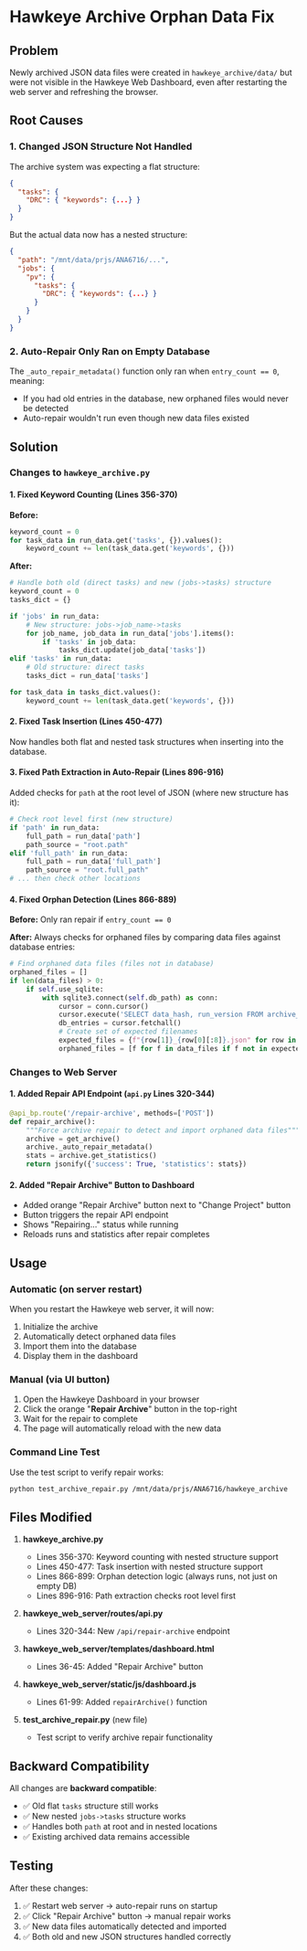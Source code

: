 # Hawkeye Archive Orphan Data Fix

## Problem
Newly archived JSON data files were created in `hawkeye_archive/data/` but were not visible in the Hawkeye Web Dashboard, even after restarting the web server and refreshing the browser.

## Root Causes

### 1. Changed JSON Structure Not Handled
The archive system was expecting a flat structure:
```json
{
  "tasks": {
    "DRC": { "keywords": {...} }
  }
}
```

But the actual data now has a nested structure:
```json
{
  "path": "/mnt/data/prjs/ANA6716/...",
  "jobs": {
    "pv": {
      "tasks": {
        "DRC": { "keywords": {...} }
      }
    }
  }
}
```

### 2. Auto-Repair Only Ran on Empty Database
The `_auto_repair_metadata()` function only ran when `entry_count == 0`, meaning:
- If you had old entries in the database, new orphaned files would never be detected
- Auto-repair wouldn't run even though new data files existed

## Solution

### Changes to `hawkeye_archive.py`

#### 1. Fixed Keyword Counting (Lines 356-370)
**Before:**
```python
keyword_count = 0
for task_data in run_data.get('tasks', {}).values():
    keyword_count += len(task_data.get('keywords', {}))
```

**After:**
```python
# Handle both old (direct tasks) and new (jobs->tasks) structure
keyword_count = 0
tasks_dict = {}

if 'jobs' in run_data:
    # New structure: jobs->job_name->tasks
    for job_name, job_data in run_data['jobs'].items():
        if 'tasks' in job_data:
            tasks_dict.update(job_data['tasks'])
elif 'tasks' in run_data:
    # Old structure: direct tasks
    tasks_dict = run_data['tasks']

for task_data in tasks_dict.values():
    keyword_count += len(task_data.get('keywords', {}))
```

#### 2. Fixed Task Insertion (Lines 450-477)
Now handles both flat and nested task structures when inserting into the database.

#### 3. Fixed Path Extraction in Auto-Repair (Lines 896-916)
Added checks for `path` at the root level of JSON (where new structure has it):
```python
# Check root level first (new structure)
if 'path' in run_data:
    full_path = run_data['path']
    path_source = "root.path"
elif 'full_path' in run_data:
    full_path = run_data['full_path']
    path_source = "root.full_path"
# ... then check other locations
```

#### 4. Fixed Orphan Detection (Lines 866-889)
**Before:** Only ran repair if `entry_count == 0`

**After:** Always checks for orphaned files by comparing data files against database entries:
```python
# Find orphaned data files (files not in database)
orphaned_files = []
if len(data_files) > 0:
    if self.use_sqlite:
        with sqlite3.connect(self.db_path) as conn:
            cursor = conn.cursor()
            cursor.execute('SELECT data_hash, run_version FROM archive_entries')
            db_entries = cursor.fetchall()
            # Create set of expected filenames
            expected_files = {f"{row[1]}_{row[0][:8]}.json" for row in db_entries}
            orphaned_files = [f for f in data_files if f not in expected_files]
```

### Changes to Web Server

#### 1. Added Repair API Endpoint (`api.py` Lines 320-344)
```python
@api_bp.route('/repair-archive', methods=['POST'])
def repair_archive():
    """Force archive repair to detect and import orphaned data files"""
    archive = get_archive()
    archive._auto_repair_metadata()
    stats = archive.get_statistics()
    return jsonify({'success': True, 'statistics': stats})
```

#### 2. Added "Repair Archive" Button to Dashboard
- Added orange "Repair Archive" button next to "Change Project" button
- Button triggers the repair API endpoint
- Shows "Repairing..." status while running
- Reloads runs and statistics after repair completes

## Usage

### Automatic (on server restart)
When you restart the Hawkeye web server, it will now:
1. Initialize the archive
2. Automatically detect orphaned data files
3. Import them into the database
4. Display them in the dashboard

### Manual (via UI button)
1. Open the Hawkeye Dashboard in your browser
2. Click the orange "**Repair Archive**" button in the top-right
3. Wait for the repair to complete
4. The page will automatically reload with the new data

### Command Line Test
Use the test script to verify repair works:
```bash
python test_archive_repair.py /mnt/data/prjs/ANA6716/hawkeye_archive
```

## Files Modified

1. **hawkeye_archive.py**
   - Lines 356-370: Keyword counting with nested structure support
   - Lines 450-477: Task insertion with nested structure support
   - Lines 866-899: Orphan detection logic (always runs, not just on empty DB)
   - Lines 896-916: Path extraction checks root level first

2. **hawkeye_web_server/routes/api.py**
   - Lines 320-344: New `/api/repair-archive` endpoint

3. **hawkeye_web_server/templates/dashboard.html**
   - Lines 36-45: Added "Repair Archive" button

4. **hawkeye_web_server/static/js/dashboard.js**
   - Lines 61-99: Added `repairArchive()` function

5. **test_archive_repair.py** (new file)
   - Test script to verify archive repair functionality

## Backward Compatibility

All changes are **backward compatible**:
- ✅ Old flat `tasks` structure still works
- ✅ New nested `jobs->tasks` structure works
- ✅ Handles both `path` at root and in nested locations
- ✅ Existing archived data remains accessible

## Testing

After these changes:
1. ✅ Restart web server → auto-repair runs on startup
2. ✅ Click "Repair Archive" button → manual repair works
3. ✅ New data files automatically detected and imported
4. ✅ Both old and new JSON structures handled correctly
